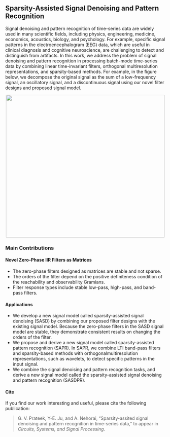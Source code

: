 ## Sparsity-Assisted Signal Denoising and Pattern Recognition
Signal denoising and pattern recognition of time-series data are widely used in many scientific fields, including physics, engineering, medicine, economics, acoustics, biology, and psychology. For example, specific signal patterns in the electroencephalogram (EEG) data, which are useful in clinical diagnosis and cognitive neuroscience, are challenging to detect and distinguish from artifacts. In this work, we address the problem of signal denoising and pattern recognition in processing batch-mode time-series data by combining linear time-invariant filters, orthogonal multiresolution representations, and sparsity-based methods. For example, in the figure below, we decompose the original signal as the sum of a low-frequency signal, an oscillatory signal, and a discontinuous signal using our novel filter designs and proposed signal model.

<p align="center">
  <img width="500" height="450" src="https://github.com/prateekgv/sasdpr/blob/master/images/sasdpr.png">
</p>

### Main Contributions

#### Novel Zero-Phase IIR Filters as Matrices
* The zero-phase filters designed as matrices are stable and not sparse.
* The orders of the filter depend on the positive definiteness condition of the reachability and observability Gramians.
* Filter response types include stable low-pass, high-pass, and band-pass filters.

#### Applications
* We develop a new signal model called sparsity-assisted signal denoising (SASD) by combining our proposed filter designs with the existing signal model. Because the zero-phase filters in the SASD signal model are stable, they demonstrate consistent results on changing the orders of the filter.
* We propose and derive a new signal model called sparsity-assisted pattern recognition (SAPR). In SAPR, we combine LTI band-pass filters and sparsity-based methods with orthogonalmultiresolution representations, such as wavelets, to detect specific patterns in the input signal.
* We combine the signal denoising and pattern recognition tasks, and derive a new signal model called the sparsity-assisted signal denoising and pattern recognition (SASDPR).

#### Cite
If you find our work interesting and useful, please cite the following publication:
> G. V. Prateek, Y-E. Ju, and A. Nehorai, “Sparsity-assited signal denoising and pattern recognition in time-series data,” to appear in _Circuits, Systems, and Signal Processing_.
